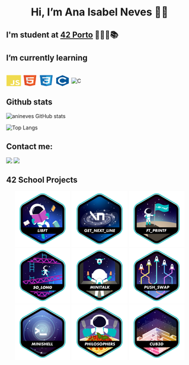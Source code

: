 <h1 align="center"> Hi, I’m Ana Isabel Neves 🙋‍♀️</h1>

## I'm student at [42 Porto](https://www.42porto.com/) 👨🏻‍💻📚 

 
## I’m currently learning

<div style="display: inline_block"><br>
<img align="center" alt="JavaScrip" height="30" width="40" src="https://raw.githubusercontent.com/devicons/devicon/master/icons/javascript/javascript-plain.svg">
  <img align="center" alt="HTML" height="30" width="40" src="https://raw.githubusercontent.com/devicons/devicon/master/icons/html5/html5-original.svg">
  <img align="center" alt="CSS" height="30" width="40" src="https://raw.githubusercontent.com/devicons/devicon/master/icons/css3/css3-original.svg">
  <img align="center" alt="C" height="30" width="40" src="https://raw.githubusercontent.com/devicons/devicon/master/icons/c/c-plain.svg">
 <img align="center" alt="C" height="30" width="40" src="https://raw.githubusercontent.com/devicons/devicon/master/icons/cplus/cplus-origin.svg">
</div>

## Github stats
![anineves GitHub stats](https://github-readme-stats.vercel.app/api?username=anineves&show_icons=true&theme=github_dark)

![Top Langs](https://github-readme-stats.vercel.app/api/top-langs/?username=anineves&layout=compact&theme=github_dark)

  
  ## Contact me:
 
<div> 

  <a href = "anineves@gmail.com"><img src="https://img.shields.io/badge/-Gmail-%23333?style=for-the-badge&logo=gmail&logoColor=white" target="_blank"></a>
  <a href="https://https://www.linkedin.com/in/ana-isabel-neves-5368b9159/a" target="_blank"><img src="https://img.shields.io/badge/-LinkedIn-%230077B5?style=for-the-badge&logo=linkedin&logoColor=white" target="_blank"></a> 
  
</div>

## 42 School Projects
<div align="center">

<a href="https://github.com/anineves/libft">![42 Badge](https://github.com/mcombeau/mcombeau/blob/main/42_badges/libfte.png)</a>
<a href="https://github.com/anineves/get_next_line">![42 Badge](https://github.com/mcombeau/mcombeau/blob/main/42_badges/get_next_linee.png)</a>
<a href="https://github.com/anineves/ft_printf">![42 Badge](https://github.com/mcombeau/mcombeau/blob/main/42_badges/ft_printfe.png)</a>
<a href="https://github.com/anineves/so_long">![42 Badge](https://github.com/mcombeau/mcombeau/blob/main/42_badges/so_longe.png)</a>
<a href="https://github.com/anineves/minitalk">![42 Badge](https://github.com/mcombeau/mcombeau/blob/main/42_badges/minitalke.png)</a>
<a href="https://github.com/anineves/push_swap">![42 Badge](https://github.com/mcombeau/mcombeau/blob/main/42_badges/push_swape.png)</a>
<a href="https://github.com/anineves/minishell">![42 Badge](https://github.com/mcombeau/mcombeau/blob/main/42_badges/minishelle.png)</a>
<a href="https://github.com/anineves/Philo">![42 Badge](https://github.com/mcombeau/mcombeau/blob/main/42_badges/philosopherse.png)</a>
<a href="https://github.com/anineves/cub3D">![42 Badge](https://github.com/mcombeau/mcombeau/blob/main/42_badges/cub3de.png)</a>


